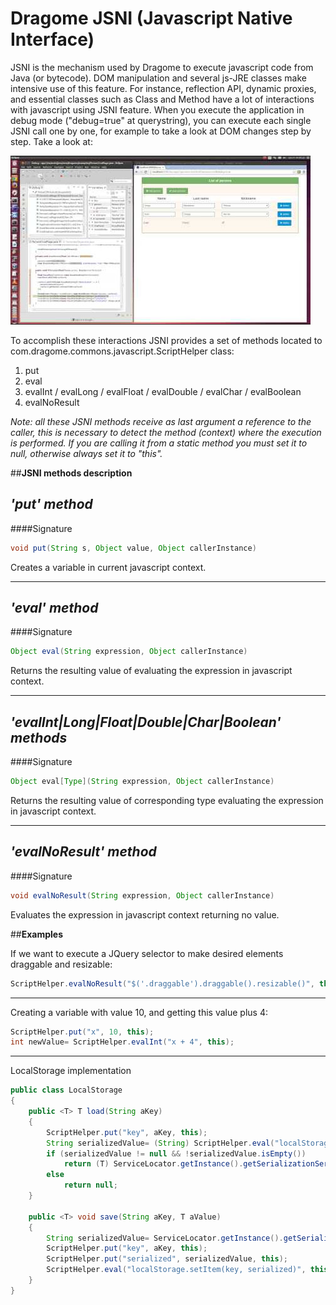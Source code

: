 # Dragome JSNI (Javascript Native Interface)

JSNI is the mechanism used by Dragome to execute javascript code from Java (or bytecode).
DOM manipulation and several js-JRE classes make intensive use of this feature. For instance, reflection API, dynamic proxies, and essential classes such as Class and Method have a lot of interactions with javascript using JSNI feature.
When you execute the application in debug mode ("debug=true" at querystring), you can execute each single JSNI call one by one, for example to take a look at DOM changes step by step. Take a look at: 

[![ScreenShot](doc/crud-debugging-screenshot.jpg)](http://youtu.be/ktlMWKNVhgo)

To accomplish these interactions JSNI provides a set of methods located to com.dragome.commons.javascript.ScriptHelper class:
 1. put 
 2. eval
 3. evalInt / evalLong / evalFloat / evalDouble / evalChar / evalBoolean
 4. evalNoResult

*Note: all these JSNI methods receive as last argument a reference to the caller, this is necessary to detect the method (context) where the execution is performed. If you are calling it from a static method you must set it to null, otherwise always set it to "this".*


##**JSNI methods description** 
## *'put' method*
####Signature
``` Java
void put(String s, Object value, Object callerInstance)
```
Creates a variable in current javascript context.

-----

## *'eval' method*
####Signature
``` Java
Object eval(String expression, Object callerInstance)
```
Returns the resulting value of evaluating the expression in javascript context.

-----

## *'evalInt|Long|Float|Double|Char|Boolean' methods*
####Signature
``` Java
Object eval[Type](String expression, Object callerInstance)
```
Returns the resulting value of corresponding type evaluating the expression in javascript context.

-----

## *'evalNoResult' method*
####Signature
``` Java
void evalNoResult(String expression, Object callerInstance)
```
Evaluates the expression in javascript context returning no value.


##**Examples**

 If we want to execute a JQuery selector to make desired elements draggable and resizable:
``` Java
ScriptHelper.evalNoResult("$('.draggable').draggable().resizable()", this);
```

----

Creating a variable with value 10, and getting this value plus 4:
``` Java
ScriptHelper.put("x", 10, this);
int newValue= ScriptHelper.evalInt("x + 4", this);
```

----

LocalStorage implementation
``` Java
public class LocalStorage
{
	public <T> T load(String aKey)
	{
		ScriptHelper.put("key", aKey, this);
		String serializedValue= (String) ScriptHelper.eval("localStorage.getItem(key)", this);
		if (serializedValue != null && !serializedValue.isEmpty())
			return (T) ServiceLocator.getInstance().getSerializationService().deserialize(serializedValue);
		else
			return null;
	}

	public <T> void save(String aKey, T aValue)
	{
		String serializedValue= ServiceLocator.getInstance().getSerializationService().serialize(aValue);
		ScriptHelper.put("key", aKey, this);
		ScriptHelper.put("serialized", serializedValue, this);
		ScriptHelper.eval("localStorage.setItem(key, serialized)", this);
	}
}
```


